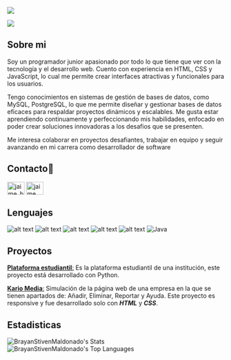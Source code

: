 <p align=left>
<img src="https://komarev.com/ghpvc/?username=BrayanStivenMaldonado&label=Profile%20views&color=0e75b6&style=plastic&color=blueviolet">
</p>

<img src="https://github.com/user-attachments/assets/e3149377-985b-4fc1-a8bf-e470738271dd"/>

## Sobre mi
Soy un programador junior apasionado por todo lo que tiene que ver con la tecnología y el desarrollo web. Cuento con experiencia en HTML, CSS y JavaScript, lo cual me permite crear interfaces atractivas y funcionales para los usuarios.

Tengo conocimientos en sistemas de gestión de bases de datos, como MySQL, PostgreSQL, lo que me permite diseñar y gestionar bases de datos eficaces para respaldar proyectos dinámicos y escalables.
Me gusta estar aprendiendo continuamente y perfeccionando mis habilidades, enfocado en poder crear soluciones innovadoras a los desafios que se presenten.

Me interesa colaborar en proyectos desafiantes, trabajar en equipo y seguir avanzando en mi carrera como desarrollador de software

## Contacto📱
<a href="https://www.instagram.com/stivznbm_/?igsh=MXdsMGE4Yzdtb2RuOQ%3D%3D" target="blank"><img align="center" src="https://raw.githubusercontent.com/rahuldkjain/github-profile-readme-generator/master/src/images/icons/Social/instagram.svg" alt="jaime_barrera10" height="30" width="40" /></a>  <a href="https://www.facebook.com/Brayanstivxn?mibextid=ZbWKwL" target="blank"><img align="center" src="https://raw.githubusercontent.com/rahuldkjain/github-profile-readme-generator/master/src/images/icons/Social/facebook.svg" alt="jaime barrea" height="30" width="40" /></a>

## Lenguajes

![alt text](https://img.shields.io/badge/HTML5-E34F26?style=for-the-badge&logo=html5&logoColor=white) ![alt text](https://img.shields.io/badge/CSS3-1572B6?style=for-the-badge&logo=css3&logoColor=white) ![alt text](https://img.shields.io/badge/JavaScript-F7DF1E?logo=javascript&logoColor=000&style=for-the-badge) ![alt text](https://img.shields.io/badge/MySQL-4479A1?logo=mysql&logoColor=fff&style=for-the-badge)  ![alt text](https://img.shields.io/badge/Python-FFD43B?style=for-the-badge&logo=python&logoColor=blue) ![Java](https://img.shields.io/badge/java-%23ED8B00.svg?style=for-the-badge&logo=openjdk&logoColor=white)
## Proyectos

[**Plataforma estudiantil**:](https://github.com/BrayanStivenMaldonado/Proyecto_Python_MaldonadoBrayanLizarazoMaria) Es la plataforma estudiantil de una institución, este proyecto está desarrollado con Python.

[**Kario Media**:](https://github.com/BrayanStivenMaldonado/PROYECTO-FILTRO_MALDONADOBRAYAN_ORTEGAFREILER) Simulación de la página web de una empresa en la que se tienen apartados de: Añadir, Eliminar, Reportar y Ayuda. Este proyecto es responsive y fue desarrollado solo con ***HTML*** y ***CSS***.

## Estadisticas
![BrayanStivenMaldonado's Stats](https://github-readme-stats.vercel.app/api?username=BrayanStivenMaldonado&theme=nord&show_icons=true&hide_border=true&count_private=true) ![BrayanStivenMaldonado's Top Languages](https://github-readme-stats.vercel.app/api/top-langs/?username=BrayanStivenMaldonado&theme=nord&show_icons=true&hide_border=true&layout=compact)
